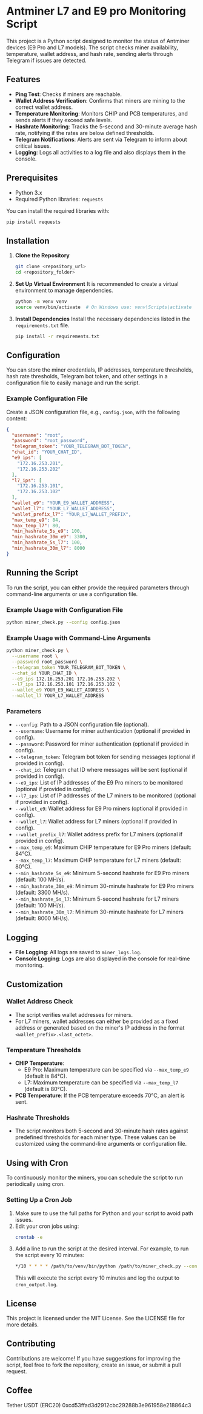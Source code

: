 # Antminer L7 and E9 pro Monitoring Script

This project is a Python script designed to monitor the status of Antminer devices (E9 Pro and L7 models). The script checks miner availability, temperature, wallet address, and hash rate, sending alerts through Telegram if issues are detected.

## Features
- **Ping Test**: Checks if miners are reachable.
- **Wallet Address Verification**: Confirms that miners are mining to the correct wallet address.
- **Temperature Monitoring**: Monitors CHIP and PCB temperatures, and sends alerts if they exceed safe levels.
- **Hashrate Monitoring**: Tracks the 5-second and 30-minute average hash rate, notifying if the rates are below defined thresholds.
- **Telegram Notifications**: Alerts are sent via Telegram to inform about critical issues.
- **Logging**: Logs all activities to a log file and also displays them in the console.

## Prerequisites
- Python 3.x
- Required Python libraries: `requests`

You can install the required libraries with:
```sh
pip install requests
```

## Installation
1. **Clone the Repository**
   ```sh
   git clone <repository_url>
   cd <repository_folder>
   ```

2. **Set Up Virtual Environment**
   It is recommended to create a virtual environment to manage dependencies.
   ```sh
   python -m venv venv
   source venv/bin/activate  # On Windows use: venv\Scripts\activate
   ```

3. **Install Dependencies**
   Install the necessary dependencies listed in the `requirements.txt` file.
   ```sh
   pip install -r requirements.txt
   ```

## Configuration
You can store the miner credentials, IP addresses, temperature thresholds, hash rate thresholds, Telegram bot token, and other settings in a configuration file to easily manage and run the script.

### Example Configuration File
Create a JSON configuration file, e.g., `config.json`, with the following content:
```json
{
  "username": "root",
  "password": "root_password",
  "telegram_token": "YOUR_TELEGRAM_BOT_TOKEN",
  "chat_id": "YOUR_CHAT_ID",
  "e9_ips": [
    "172.16.253.201",
    "172.16.253.202"
  ],
  "l7_ips": [
    "172.16.253.101",
    "172.16.253.102"
  ],
  "wallet_e9": "YOUR_E9_WALLET_ADDRESS",
  "wallet_l7": "YOUR_L7_WALLET_ADDRESS",
  "wallet_prefix_l7": "YOUR_L7_WALLET_PREFIX",
  "max_temp_e9": 84,
  "max_temp_l7": 80,
  "min_hashrate_5s_e9": 100,
  "min_hashrate_30m_e9": 3300,
  "min_hashrate_5s_l7": 100,
  "min_hashrate_30m_l7": 8000
}
```

## Running the Script
To run the script, you can either provide the required parameters through command-line arguments or use a configuration file.

### Example Usage with Configuration File
```sh
python miner_check.py --config config.json
```

### Example Usage with Command-Line Arguments
```sh
python miner_check.py \
  --username root \
  --password root_password \
  --telegram_token YOUR_TELEGRAM_BOT_TOKEN \
  --chat_id YOUR_CHAT_ID \
  --e9_ips 172.16.253.201 172.16.253.202 \
  --l7_ips 172.16.253.101 172.16.253.102 \
  --wallet_e9 YOUR_E9_WALLET_ADDRESS \
  --wallet_l7 YOUR_L7_WALLET_ADDRESS
```

### Parameters
- `--config`: Path to a JSON configuration file (optional).
- `--username`: Username for miner authentication (optional if provided in config).
- `--password`: Password for miner authentication (optional if provided in config).
- `--telegram_token`: Telegram bot token for sending messages (optional if provided in config).
- `--chat_id`: Telegram chat ID where messages will be sent (optional if provided in config).
- `--e9_ips`: List of IP addresses of the E9 Pro miners to be monitored (optional if provided in config).
- `--l7_ips`: List of IP addresses of the L7 miners to be monitored (optional if provided in config).
- `--wallet_e9`: Wallet address for E9 Pro miners (optional if provided in config).
- `--wallet_l7`: Wallet address for L7 miners (optional if provided in config).
- `--wallet_prefix_l7`: Wallet address prefix for L7 miners (optional if provided in config).
- `--max_temp_e9`: Maximum CHIP temperature for E9 Pro miners (default: 84°C).
- `--max_temp_l7`: Maximum CHIP temperature for L7 miners (default: 80°C).
- `--min_hashrate_5s_e9`: Minimum 5-second hashrate for E9 Pro miners (default: 100 MH/s).
- `--min_hashrate_30m_e9`: Minimum 30-minute hashrate for E9 Pro miners (default: 3300 MH/s).
- `--min_hashrate_5s_l7`: Minimum 5-second hashrate for L7 miners (default: 100 MH/s).
- `--min_hashrate_30m_l7`: Minimum 30-minute hashrate for L7 miners (default: 8000 MH/s).

## Logging
- **File Logging**: All logs are saved to `miner_logs.log`.
- **Console Logging**: Logs are also displayed in the console for real-time monitoring.

## Customization
### Wallet Address Check
- The script verifies wallet addresses for miners.
- For L7 miners, wallet addresses can either be provided as a fixed address or generated based on the miner's IP address in the format `<wallet_prefix>.<last_octet>`.

### Temperature Thresholds
- **CHIP Temperature**:
  - E9 Pro: Maximum temperature can be specified via `--max_temp_e9` (default is 84°C).
  - L7: Maximum temperature can be specified via `--max_temp_l7` (default is 80°C).
- **PCB Temperature**: If the PCB temperature exceeds 70°C, an alert is sent.

### Hashrate Thresholds
- The script monitors both 5-second and 30-minute hash rates against predefined thresholds for each miner type. These values can be customized using the command-line arguments or configuration file.

## Using with Cron
To continuously monitor the miners, you can schedule the script to run periodically using cron.

### Setting Up a Cron Job
1. Make sure to use the full paths for Python and your script to avoid path issues.
2. Edit your cron jobs using:
   ```sh
   crontab -e
   ```
3. Add a line to run the script at the desired interval. For example, to run the script every 10 minutes:
   ```sh
   */10 * * * * /path/to/venv/bin/python /path/to/miner_check.py --config /path/to/config.json >> /path/to/logs/cron_output.log 2>&1
   ```
   This will execute the script every 10 minutes and log the output to `cron_output.log`.

## License
This project is licensed under the MIT License. See the LICENSE file for more details.

## Contributing
Contributions are welcome! If you have suggestions for improving the script, feel free to fork the repository, create an issue, or submit a pull request.

## Coffee
Tether USDT (ERC20) 0xcd53ffad3d2912cbc29288b3e961958e218864c3

